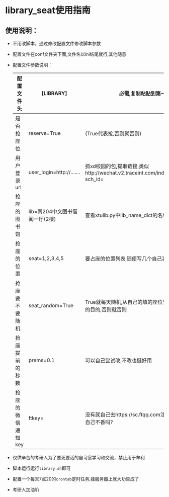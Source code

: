 # library_seat使用指南

## 使用说明：

- 不用改脚本，通过修改配置文件修改脚本参数

- 配置文件在conf文件夹下面,文件名以ini结尾就行,其他随意

- 配置文件参数说明：

  | 配置文件头        | [LIBRARY]                      | 必需,复制粘贴到第一行,下列参数顺序无所谓                     |
  | ----------------- | ------------------------------ | ------------------------------------------------------------ |
  | 是否抢座位        | reserve=True                   | (True代表抢,否则就否则)                                      |
  | 用户登录url       | user_login=http://.......      | 抓xd校园的包,提取链接,类似http://wechat.v2.traceint.com/index.php/schoolpushh5/registerLogin?sch_id= |
  | 抢座的图书馆      | lib=南204中文图书借阅一厅(2楼) | 查看xtulib.py中lib_name_dict的名称,复制粘贴,不要自己打       |
  | 抢座的位置        | seat=1,2,3,4,5                 | 要占座的位置列表,随便写几个自己喜欢的                        |
  | 抢座要不要随机    | seat_random=True               | True就每天随机,从自己的填的座位里面优先抢,理论上可以达到每天换着坐的目的,否则就否则 |
  | 抢座提前的秒数    | prems=0.1                      | 可以自己尝试改,不改也挺好用                                  |
  | 抢座的微信通知key | ftkey=                         | 没有就自己去https://sc.ftqq.com注册一个叭,不想每天收到通知提醒一下自己不香吗? |

- 仅供辛苦的考研人为了要死要活的自习室学习和交流，禁止用于牟利
- 脚本运行运行`library.sh`即可
- 配置一个每天7点20的`crontab`定时任务,挂服务器上就大功告成了
- 考研人加油叭